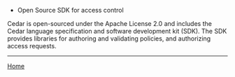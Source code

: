 - Open Source SDK for access control

Cedar is open-sourced under the Apache License 2.0 and includes the Cedar language specification and software development kit (SDK). The SDK provides libraries for authoring and validating policies, and authorizing access requests. 

----
[Home](../../README.md)
